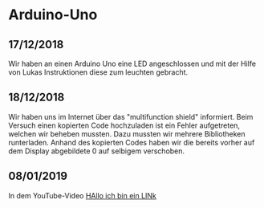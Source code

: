 # Arduino-Uno

## 17/12/2018
Wir haben an einen Arduino Uno eine LED angeschlossen und mit der Hilfe von Lukas Instruktionen diese zum leuchten gebracht.

## 18/12/2018
Wir haben uns im Internet über das "multifunction shield" informiert. Beim Versuch einen kopierten Code hochzuladen ist ein Fehler aufgetreten, welchen wir beheben mussten. Dazu mussten wir mehrere Bibliotheken runterladen. Anhand des kopierten Codes haben wir die bereits vorher auf dem Display abgebildete 0 auf selbigem verschoben.

## 08/01/2019
In dem YouTube-Video <a href="www.google.de">HAllo ich bin ein LINk</a>
